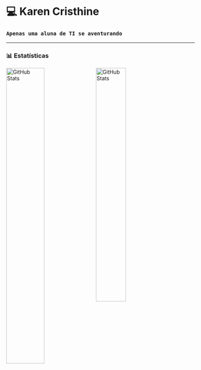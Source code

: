 # 💻 Karen Cristhine

### **`Apenas uma aluna de TI se aventurando`**
---

### 📊 Estatísticas

<p>
  <img 
    align="left" 
    alt="GitHub Stats"
    width="45%"
    style="padding-right: 10px;" 
    src="https://github-readme-stats.vercel.app/api?username=Crk-tech&show_icons=true&theme=cobalt&include_all_commits=true&locale=pt-br" 
  />

<img 
      align="left" 
      alt="GitHub Stats"
      width="40%"
      src="https://github-readme-stats.vercel.app/api/top-langs/?username=crk-tech&theme=cobalt&layout=compact&custom_title=Tecnologias&langs_count=9" 
  />

</p>
